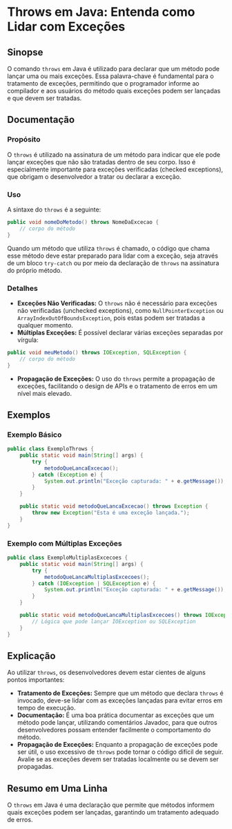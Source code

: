 <!--
Meta Description: # Throws em Java: Entenda como Lidar com Exceções ## Sinopse O comando `throws` em Java é utilizado para declarar que um método pode lançar uma ou mai...
Meta Keywords: exceções, throws, que, método, para
-->

# Throws em Java: Entenda como Lidar com Exceções

## Sinopse
O comando `throws` em Java é utilizado para declarar que um método pode lançar uma ou mais exceções. Essa palavra-chave é fundamental para o tratamento de exceções, permitindo que o programador informe ao compilador e aos usuários do método quais exceções podem ser lançadas e que devem ser tratadas.

## Documentação
### Propósito
O `throws` é utilizado na assinatura de um método para indicar que ele pode lançar exceções que não são tratadas dentro de seu corpo. Isso é especialmente importante para exceções verificadas (checked exceptions), que obrigam o desenvolvedor a tratar ou declarar a exceção.

### Uso
A sintaxe do `throws` é a seguinte:
```java
public void nomeDoMetodo() throws NomeDaExcecao {
    // corpo do método
}
```
Quando um método que utiliza `throws` é chamado, o código que chama esse método deve estar preparado para lidar com a exceção, seja através de um bloco `try-catch` ou por meio da declaração de `throws` na assinatura do próprio método.

### Detalhes
- **Exceções Não Verificadas:** O `throws` não é necessário para exceções não verificadas (unchecked exceptions), como `NullPointerException` ou `ArrayIndexOutOfBoundsException`, pois estas podem ser tratadas a qualquer momento.
- **Múltiplas Exceções:** É possível declarar várias exceções separadas por vírgula:
```java
public void meuMetodo() throws IOException, SQLException {
    // corpo do método
}
```
- **Propagação de Exceções:** O uso do `throws` permite a propagação de exceções, facilitando o design de APIs e o tratamento de erros em um nível mais elevado.

## Exemplos
### Exemplo Básico
```java
public class ExemploThrows {
    public static void main(String[] args) {
        try {
            metodoQueLancaExcecao();
        } catch (Exception e) {
            System.out.println("Exceção capturada: " + e.getMessage());
        }
    }

    public static void metodoQueLancaExcecao() throws Exception {
        throw new Exception("Esta é uma exceção lançada.");
    }
}
```

### Exemplo com Múltiplas Exceções
```java
public class ExemploMultiplasExcecoes {
    public static void main(String[] args) {
        try {
            metodoQueLancaMultiplasExcecoes();
        } catch (IOException | SQLException e) {
            System.out.println("Exceção capturada: " + e.getMessage());
        }
    }

    public static void metodoQueLancaMultiplasExcecoes() throws IOException, SQLException {
        // Lógica que pode lançar IOException ou SQLException
    }
}
```

## Explicação
Ao utilizar `throws`, os desenvolvedores devem estar cientes de alguns pontos importantes:
- **Tratamento de Exceções:** Sempre que um método que declara `throws` é invocado, deve-se lidar com as exceções lançadas para evitar erros em tempo de execução.
- **Documentação:** É uma boa prática documentar as exceções que um método pode lançar, utilizando comentários Javadoc, para que outros desenvolvedores possam entender facilmente o comportamento do método.
- **Propagação de Exceções:** Enquanto a propagação de exceções pode ser útil, o uso excessivo de `throws` pode tornar o código difícil de seguir. Avalie se as exceções devem ser tratadas localmente ou se devem ser propagadas.

## Resumo em Uma Linha
O `throws` em Java é uma declaração que permite que métodos informem quais exceções podem ser lançadas, garantindo um tratamento adequado de erros.